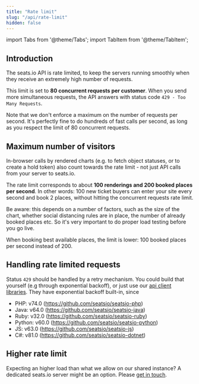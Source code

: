 ```yaml
---
title: "Rate limit"
slug: "/api/rate-limit"
hidden: false
---
```


import Tabs from '@theme/Tabs';
import TabItem from '@theme/TabItem';

## Introduction

The seats.io API is rate limited, to keep the servers running smoothly when they receive an extremely high number of requests.

This limit is set to **80 concurrent requests per customer**. When you send more simultaneous requests, the API answers
with status code `429 - Too Many Requests`.

Note that we don't enforce a maximum on the number of requests per second. It's perfectly fine to do hundreds of fast calls per second, as
long as you respect the limit of 80 concurrent requests.

## Maximum number of visitors

In-browser calls by rendered charts (e.g. to fetch object statuses, or to create a hold token) also count towards the rate limit - not just API calls from your server to seats.io.

The rate limit corresponds to about **100 renderings and 200 booked places per second**. In other words: 100 new ticket buyers
can enter your site every second and book 2 places, without hitting the concurrent requests rate limit.

Be aware: this depends on a number of factors, such as the size of the chart, whether social distancing rules are in place, the number of already booked places etc.
So it's very important to do proper load testing before you go live.

When booking best available places, the limit is lower: 100 booked places per second instead of 200.

## Handling rate limited requests

Status `429` should be handled by a retry mechanism. You could build that yourself (e.g through exponential backoff),
or just use our [api client libraries](/docs/api/client-libraries). They have exponential backoff built-in, since

- PHP: v74.0 (https://github.com/seatsio/seatsio-php)
- Java: v64.0 (https://github.com/seatsio/seatsio-java)
- Ruby: v32.0 (https://github.com/seatsio/seatsio-ruby)
- Python: v60.0 (https://github.com/seatsio/seatsio-python)
- JS: v63.0 (https://github.com/seatsio/seatsio-js)
- C#: v81.0 (https://github.com/seatsio/seatsio-dotnet)

## Higher rate limit

Expecting an higher load than what we allow on our shared instance? A dedicated seats.io server might be an option. Please [get in touch](mailto:sales@seats.io).
